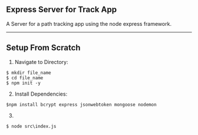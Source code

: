 ## Express Server for Track App

A Server for a path tracking app using the node express framework.

---

## Setup From Scratch

1. Navigate to Directory:

```
$ mkdir file_name
$ cd file_name
$ npm init -y
```

2. Install Dependencies:

```
$npm install bcrypt express jsonwebtoken mongoose nodemon
```

3.

```
$ node src\index.js
```

